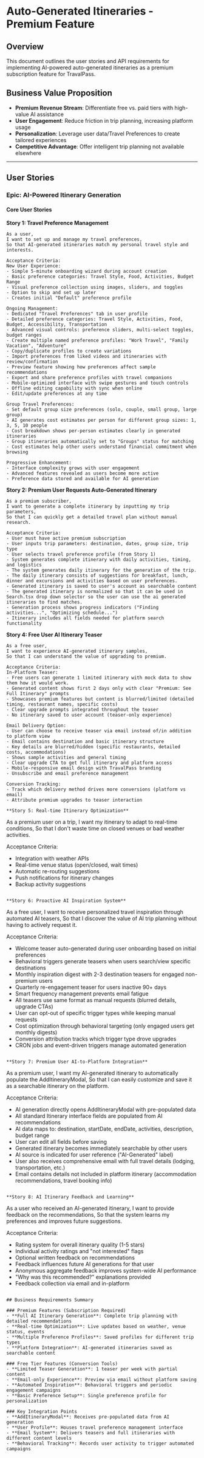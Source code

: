 # Auto-Generated Itineraries - Premium Feature

## Overview
This document outlines the user stories and API requirements for implementing AI-powered auto-generated itineraries as a premium subscription feature for TravalPass.

## Business Value Proposition
- **Premium Revenue Stream**: Differentiate free vs. paid tiers with high-value AI assistance
- **User Engagement**: Reduce friction in trip planning, increasing platform usage
- **Personalization**: Leverage user data/Travel Preferences to create tailored experiences
- **Competitive Advantage**: Offer intelligent trip planning not available elsewhere

---

## User Stories

### Epic: AI-Powered Itinerary Generation

#### Core User Stories

**Story 1: Travel Preference Management**
```
As a user,
I want to set up and manage my travel preferences,
So that AI-generated itineraries match my personal travel style and interests.

Acceptance Criteria:
New User Experience:
- Simple 5-minute onboarding wizard during account creation
- Basic preference categories: Travel Style, Food, Activities, Budget Range
- Visual preference collection using images, sliders, and toggles
- Option to skip and set up later
- Creates initial "Default" preference profile

Ongoing Management:
- Dedicated "Travel Preferences" tab in user profile
- Detailed preference categories: Travel Style, Activities, Food, Budget, Accessibility, Transportation
- Advanced visual controls: preference sliders, multi-select toggles, budget ranges
- Create multiple named preference profiles: "Work Travel", "Family Vacation", "Adventure"
- Copy/duplicate profiles to create variations
- Import preferences from liked videos and itineraries with review/confirmation
- Preview feature showing how preferences affect sample recommendations
- Export and share preference profiles with travel companions
- Mobile-optimized interface with swipe gestures and touch controls
- Offline editing capability with sync when online
- Edit/update preferences at any time

Group Travel Preferences:
- Set default group size preferences (solo, couple, small group, large group)
- AI generates cost estimates per person for different group sizes: 1, 3, 5, 10 people
- Cost breakdown shows per-person estimates clearly in generated itineraries
- Group itineraries automatically set to "Groups" status for matching
- Cost estimates help other users understand financial commitment when browsing

Progressive Enhancement:
- Interface complexity grows with user engagement
- Advanced features revealed as users become more active
- Preference data stored and available for AI generation
```

**Story 2: Premium User Requests Auto-Generated Itinerary**
```
As a premium subscriber,
I want to generate a complete itinerary by inputting my trip parameters,
So that I can quickly get a detailed travel plan without manual research.

Acceptance Criteria:
- User must have active premium subscription
- User inputs trip parameters: destination, dates, group size, trip type
- User selects travel preference profile (from Story 1) 
- System generates complete itinerary with daily activities, timing, and logistics
- The system generates daily itinerary for the generation of the trip.
- The daily itinerary consists of suggestions for breakfast, lunch, dinner and excursions and activities based on user preferences.
- Generated itinerary is saved to user's account as searchable content
- The generated itinerary is normalized so that it can be used in Search.tsx drop down selector so the user can use the ai generated itineraries to find matches.
- Generation process shows progress indicators ("Finding activities...", "Optimizing schedule...")
- Itinerary includes all fields needed for platform search functionality
```

**Story 4: Free User AI Itinerary Teaser**
```
As a free user,
I want to experience AI-generated itinerary samples,
So that I can understand the value of upgrading to premium.

Acceptance Criteria:
In-Platform Teaser:
- Free users can generate 1 limited itinerary with mock data to show them how it would work.
- Generated content shows first 2 days only with clear "Premium: See Full Itinerary" prompts
- Showcases premium features but content is blurred/limited (detailed timing, restaurant names, specific costs)
- Clear upgrade prompts integrated throughout the teaser
- No itinerary saved to user account (teaser-only experience)

Email Delivery Option:
- User can choose to receive teaser via email instead of/in addition to platform view
- Email contains destination and basic itinerary structure
- Key details are blurred/hidden (specific restaurants, detailed costs, accommodations)
- Shows sample activities and general timing
- Clear upgrade CTA to get full itinerary and platform access
- Mobile-responsive email design with TravalPass branding
- Unsubscribe and email preference management

Conversion Tracking:
- Track which delivery method drives more conversions (platform vs email)
- Attribute premium upgrades to teaser interaction

**Story 5: Real-time Itinerary Optimization**
```
As a premium user on a trip,
I want my itinerary to adapt to real-time conditions,
So that I don't waste time on closed venues or bad weather activities.

Acceptance Criteria:
- Integration with weather APIs
- Real-time venue status (open/closed, wait times)
- Automatic re-routing suggestions
- Push notifications for itinerary changes
- Backup activity suggestions
```

**Story 6: Proactive AI Inspiration System**
```

As a free user,
I want to receive personalized travel inspiration through automated AI teasers,
So that I discover the value of AI trip planning without having to actively request it.

Acceptance Criteria:
- Welcome teaser auto-generated during user onboarding based on initial preferences
- Behavioral triggers generate teasers when users search/view specific destinations
- Monthly inspiration digest with 2-3 destination teasers for engaged non-premium users
- Quarterly re-engagement teaser for users inactive 90+ days
- Smart frequency management prevents email fatigue
- All teasers use same format as manual requests (blurred details, upgrade CTAs)
- User can opt-out of specific trigger types while keeping manual requests
- Cost optimization through behavioral targeting (only engaged users get monthly digests)
- Conversion attribution tracks which trigger type drove upgrades
- CRON jobs and event-driven triggers manage automated generation
```

**Story 7: Premium User AI-to-Platform Integration**
```
As a premium user,
I want my AI-generated itinerary to automatically populate the AddItineraryModal,
So that I can easily customize and save it as a searchable itinerary on the platform.

Acceptance Criteria:
- AI generation directly opens AddItineraryModal with pre-populated data
- All standard Itinerary interface fields are populated from AI recommendations
- AI data maps to: destination, startDate, endDate, activities, description, budget range
- User can edit all fields before saving
- Generated itinerary becomes immediately searchable by other users
- AI source is indicated for user reference ("AI-Generated" label)
- User also receives comprehensive email with full travel details (lodging, transportation, etc.)
- Email contains details not included in platform itinerary (accommodation recommendations, travel booking info)
```

**Story 8: AI Itinerary Feedback and Learning**
```
As a user who received an AI-generated itinerary,
I want to provide feedback on the recommendations,
So that the system learns my preferences and improves future suggestions.

Acceptance Criteria:
- Rating system for overall itinerary quality (1-5 stars)
- Individual activity ratings and "not interested" flags
- Optional written feedback on recommendations
- Feedback influences future AI generations for that user
- Anonymous aggregate feedback improves system-wide AI performance
- "Why was this recommended?" explanations provided
- Feedback collection via email and in-platform
```

## Business Requirements Summary

### Premium Features (Subscription Required)
- **Full AI Itinerary Generation**: Complete trip planning with detailed recommendations
- **Real-time Optimization**: Live updates based on weather, venue status, events
- **Multiple Preference Profiles**: Saved profiles for different trip types
- **Platform Integration**: AI-generated itineraries saved as searchable content

### Free Tier Features (Conversion Tools)
- **Limited Teaser Generation**: 1 teaser per week with partial content
- **Email-only Experience**: Preview via email without platform saving
- **Automated Inspiration**: Behavioral triggers and periodic engagement campaigns
- **Basic Preference Setup**: Single preference profile for personalization

### Key Integration Points
- **AddItineraryModal**: Receives pre-populated data from AI generation
- **User Profile**: Houses travel preference management interface
- **Email System**: Delivers teasers and full itineraries with different content levels
- **Behavioral Tracking**: Records user activity to trigger automated campaigns

